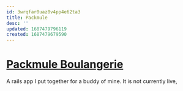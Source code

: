 ```yaml
---
id: 3wrqfar0uaz0v4pp4e62ta3
title: Packmule
desc: ''
updated: 1687479796119
created: 1687479679590
---
```

# [Packmule Boulangerie](https://github.com/helle253/packmule)

A rails app I put together for a buddy of mine. It is not currently live, 
